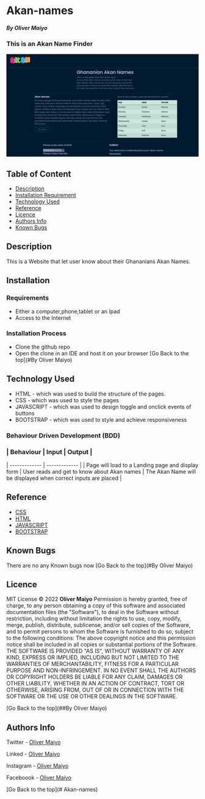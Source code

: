 # Akan-names
##### By Oliver Maiyo

### This is an Akan Name Finder
<img width="1440" alt="Landing page" src="https://raw.githubusercontent.com/Olliemint/Akan-names/main/assets/landingpage.png">

## Table of Content
+ [Description](#description)
+ [Installation Requirement](#Requirements)
+ [Technology Used](#technology-used)
+ [Reference](#reference)
+ [Licence](#licence)
+ [Authors Info](#Authors-Info)
+ [Known Bugs](#Known-Bugs)

## Description
<p>This is a Website that let user know about their Ghananians Akan Names.</p>

## Installation
### Requirements
* Either a computer,phone,tablet or an Ipad
* Access to the Internet

### Installation Process
* Clone the github repo
* Open the clone in an IDE and host it on your browser
[Go Back to the top](#By Oliver Maiyo)

## Technology Used
* HTML - which was used to build the structure of the pages.
* CSS - which was used to style the pages
* JAVASCRIPT - which was used to design toggle and onclick events of buttons
* BOOTSTRAP - which was used to style and achieve responsiveness

### Behaviour Driven Development (BDD)

### | Behaviour | Input | Output |
| ------------- | ------------- |
| Page will load to a Landing page and display form  | User reads and get to know about Akan names  | The Akan Name will be displayed when correct inputs are placed |

## Reference
* [CSS](https://developer.mozilla.org/en-US/docs/Web/CSS)
* [HTML](https://developer.mozilla.org/en-US/docs/Glossary/HTML)
* [JAVASCRIPT](https://developer.mozilla.org/en-US/docs/Glossary/javascript)
* [BOOTSTRAP](https://developer.mozilla.org/en-US/docs/Glossary/bootstrap)

## Known Bugs
There are no any Known bugs now
[Go Back to the top](#By Oliver Maiyo)


## Licence
MIT License
:copyright: 2022 **Oliver Maiyo**
Permission is hereby granted, free of charge, to any person obtaining a copy
of this software and associated documentation files (the "Software"), to deal
in the Software without restriction, including without limitation the rights
to use, copy, modify, merge, publish, distribute, sublicense, and/or sell
copies of the Software, and to permit persons to whom the Software is
furnished to do so, subject to the following conditions:
The above copyright notice and this permission notice shall be included in all
copies or substantial portions of the Software.
THE SOFTWARE IS PROVIDED "AS IS", WITHOUT WARRANTY OF ANY KIND, EXPRESS OR
IMPLIED, INCLUDING BUT NOT LIMITED TO THE WARRANTIES OF MERCHANTABILITY,
FITNESS FOR A PARTICULAR PURPOSE AND NON-INFRINGEMENT. IN NO EVENT SHALL THE
AUTHORS OR COPYRIGHT HOLDERS BE LIABLE FOR ANY CLAIM, DAMAGES OR OTHER
LIABILITY, WHETHER IN AN ACTION OF CONTRACT, TORT OR OTHERWISE, ARISING FROM,
OUT OF OR IN CONNECTION WITH THE SOFTWARE OR THE USE OR OTHER DEALINGS IN THE
SOFTWARE.


[Go Back to the top](##By Oliver Maiyo)


## Authors Info

Twitter - [Oliver Maiyo](https://twitter.com/Furymint)

Linked - [Oliver Maiyo](http://www.linkedin.com/in/oliver-maiyo-191943225)

Instagram - [Oliver Maiyo](https://www.instagram.com/oliver_koech_/)

Faceboook - [Oliver Maiyo](https://www.facebook.com/olibenie.koech)

[Go Back to the top](# Akan-names)
